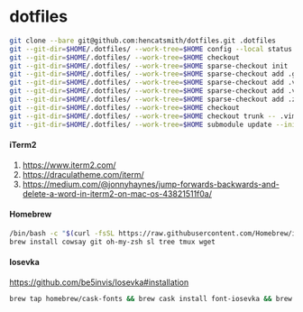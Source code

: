 dotfiles
========

```bash
git clone --bare git@github.com:hencatsmith/dotfiles.git .dotfiles
git --git-dir=$HOME/.dotfiles/ --work-tree=$HOME config --local status.showUntrackedFiles no
git --git-dir=$HOME/.dotfiles/ --work-tree=$HOME checkout
git --git-dir=$HOME/.dotfiles/ --work-tree=$HOME sparse-checkout init
git --git-dir=$HOME/.dotfiles/ --work-tree=$HOME sparse-checkout add .gitconfig
git --git-dir=$HOME/.dotfiles/ --work-tree=$HOME sparse-checkout add .vim
git --git-dir=$HOME/.dotfiles/ --work-tree=$HOME sparse-checkout add .vimrc
git --git-dir=$HOME/.dotfiles/ --work-tree=$HOME sparse-checkout add .zshrc
git --git-dir=$HOME/.dotfiles/ --work-tree=$HOME checkout
git --git-dir=$HOME/.dotfiles/ --work-tree=$HOME checkout trunk -- .vim
git --git-dir=$HOME/.dotfiles/ --work-tree=$HOME submodule update --init --recursive
```

#### iTerm2

1. https://www.iterm2.com/
1. https://draculatheme.com/iterm/
1. https://medium.com/@jonnyhaynes/jump-forwards-backwards-and-delete-a-word-in-iterm2-on-mac-os-43821511f0a/

#### Homebrew

```bash
/bin/bash -c "$(curl -fsSL https://raw.githubusercontent.com/Homebrew/install/master/install.sh)"
brew install cowsay git oh-my-zsh sl tree tmux wget
```

#### Iosevka

https://github.com/be5invis/Iosevka#installation

```bash
brew tap homebrew/cask-fonts && brew cask install font-iosevka && brew cask install font-iosevka-slab
```
